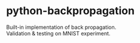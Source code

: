 # python-backpropagation
Built-in implementation of back propagation. <br>
Validation &amp; testing on MNIST experiment. 
